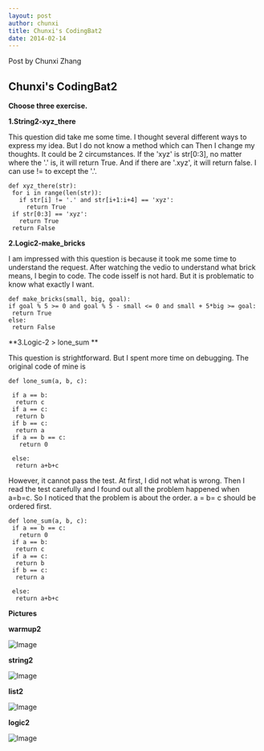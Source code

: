 ```yaml
---
layout: post
author: chunxi
title: Chunxi's CodingBat2
date: 2014-02-14
---
```


Post by Chunxi Zhang

## Chunxi's CodingBat2

**Choose three exercise.**


**1.String2-xyz_there**


 This question did take me some time. I thought several different ways to express my idea. But I do not know a method which can
 Then I change my thoughts. It could be 2 circumstances. If the 'xyz' is str[0:3], no matter where the '.' is, it will return
 True. And if there are '.xyz', it will return false. I can use != to except the '.'.
 
 
 ```
 def xyz_there(str):
  for i in range(len(str)):
    if str[i] != '.' and str[i+1:i+4] == 'xyz':
      return True
  if str[0:3] == 'xyz':
    return True
  return False
 ```
 
**2.Logic2-make_bricks**
 
 
 I am impressed with this question is because it took me some time to understand the request. After watching the vedio to understand
what brick means, I begin to code. The code isself is not hard. But it is problematic to know what exactly I want. 
 
  ```
 def make_bricks(small, big, goal):
  if goal % 5 >= 0 and goal % 5 - small <= 0 and small + 5*big >= goal:
   return True
  else:
   return False
  ```
   
  
**3.Logic-2 > lone_sum **
 
 This question is strightforward. But I spent more time on debugging. The original code of mine is
 
 ```
def lone_sum(a, b, c):
  
  if a == b:
   return c
  if a == c:
   return b
  if b == c:
   return a
  if a == b == c:
    return 0
    
  else:
   return a+b+c
 
 ```

However, it cannot pass the test. At first, I did not what is wrong. Then I read the test carefully and I found out all the problem
happened when a=b=c. So I noticed that the problem is about the order. a = b= c should be ordered first.
 
 ```
def lone_sum(a, b, c):
  if a == b == c:
    return 0
  if a == b:
   return c
  if a == c:
   return b
  if b == c:
   return a
  
  else:
   return a+b+c
 
 ```
 
 **Pictures**
 
 **warmup2**
 
 ![Image](http://farm3.staticflickr.com/2825/12522673384_ba1eac389f_m.jpg)
 
 **string2**
 
 ![Image](http://farm6.staticflickr.com/5516/12522685604_d424de12a5_m.jpg)
 
 **list2**
 
 ![Image](http://farm8.staticflickr.com/7348/12522205865_50f00c22f2_m.jpg)
 
 **logic2**
 
 ![Image](http://farm4.staticflickr.com/3789/12522217755_815f9b86cc_m.jpg)
 
 
  
  
  
